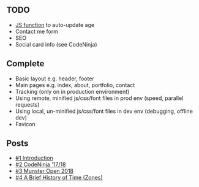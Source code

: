 ## TODO

- [JS function](https://stackoverflow.com/a/21984136/5096103) to auto-update age
- Contact me form
- SEO
- Social card info (see CodeNinja)

## Complete

- Basic layout e.g. header, footer
- Main pages e.g. index, about, portfolio, contact
- Tracking (only on in production environment)
- Using remote, minified js/css/font files in prod env (speed, parallel requests)
- Using local, un-minified js/css/font files in dev env (debugging, offline dev)
- Favicon

## Posts

- [#1 Introduction](https://cillianmyles.github.io/blog/2018/01/28/introduction.html)
- [#2 CodeNinja '17/18](https://cillianmyles.github.io/blog/2018/04/19/codeninja.html)
- [#3 Munster Open 2018](https://cillianmyles.github.io/blog/2018/04/26/munster-open.html)
- [#4 A Brief History of Time (Zones)](https://cillianmyles.github.io/blog/2018/09/27/a-brief-history-of-time-zones.html)
